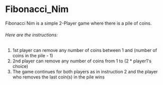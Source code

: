 # Fibonacci_Nim
Fibonacci Nim is a simple 2-Player game where there is a pile of coins. 

###### Here are the instructions: 
1) 1st player can remove any number of coins between 1 and (number of coins in the pile - 1) 
2) 2nd player can remove any number of coins from 1 to (2 * player1's choice) 
3) The game continues for both players as in instruction 2 and the player who removes the last coin(s) in the pile wins
